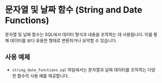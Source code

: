 # 문자열 및 날짜 함수 (String and Date Functions)

문자열 및 날짜 함수는 SQL에서 데이터 형식과 내용을 조작하는 데 사용됩니다. 이를 통해 데이터를 보다 유용한 형태로 변환하거나 요약할 수 있습니다.

## 사용 예제
- `string_date_functions.sql` 파일에서는 문자열과 날짜 데이터를 조작하는 다양한 함수의 사용 예를 제공합니다.

